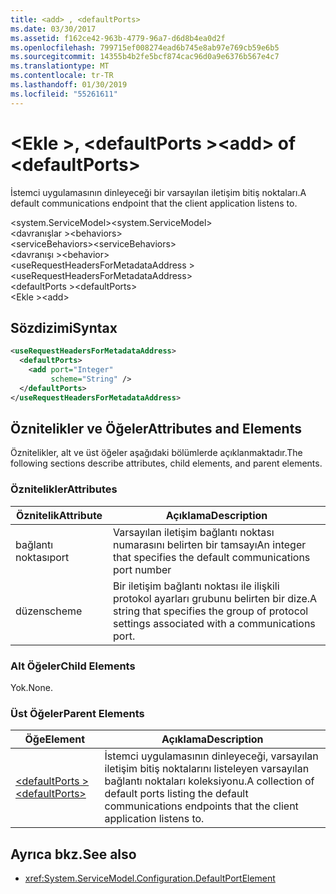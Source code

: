 ```yaml
---
title: <add> , <defaultPorts>
ms.date: 03/30/2017
ms.assetid: f162ce42-963b-4779-96a7-d6d8b4ea0d2f
ms.openlocfilehash: 799715ef008274ead6b745e8ab97e769cb59e6b5
ms.sourcegitcommit: 14355b4b2fe5bcf874cac96d0a9e6376b567e4c7
ms.translationtype: MT
ms.contentlocale: tr-TR
ms.lasthandoff: 01/30/2019
ms.locfileid: "55261611"
---
```

# <a name="add-of-defaultports"></a><span data-ttu-id="7b3ae-102">\<Ekle >, \<defaultPorts ></span><span class="sxs-lookup"><span data-stu-id="7b3ae-102">\<add> of \<defaultPorts></span></span>
<span data-ttu-id="7b3ae-103">İstemci uygulamasının dinleyeceği bir varsayılan iletişim bitiş noktaları.</span><span class="sxs-lookup"><span data-stu-id="7b3ae-103">A default communications endpoint that the client application listens to.</span></span>  
  
 <span data-ttu-id="7b3ae-104">\<system.ServiceModel></span><span class="sxs-lookup"><span data-stu-id="7b3ae-104">\<system.ServiceModel></span></span>  
<span data-ttu-id="7b3ae-105">\<davranışlar ></span><span class="sxs-lookup"><span data-stu-id="7b3ae-105">\<behaviors></span></span>  
<span data-ttu-id="7b3ae-106">\<serviceBehaviors></span><span class="sxs-lookup"><span data-stu-id="7b3ae-106">\<serviceBehaviors></span></span>  
<span data-ttu-id="7b3ae-107">\<davranışı ></span><span class="sxs-lookup"><span data-stu-id="7b3ae-107">\<behavior></span></span>  
<span data-ttu-id="7b3ae-108">\<useRequestHeadersForMetadataAddress ></span><span class="sxs-lookup"><span data-stu-id="7b3ae-108">\<useRequestHeadersForMetadataAddress></span></span>  
<span data-ttu-id="7b3ae-109">\<defaultPorts ></span><span class="sxs-lookup"><span data-stu-id="7b3ae-109">\<defaultPorts></span></span>  
<span data-ttu-id="7b3ae-110">\<Ekle ></span><span class="sxs-lookup"><span data-stu-id="7b3ae-110">\<add></span></span>  
  
## <a name="syntax"></a><span data-ttu-id="7b3ae-111">Sözdizimi</span><span class="sxs-lookup"><span data-stu-id="7b3ae-111">Syntax</span></span>  
  
```xml  
<useRequestHeadersForMetadataAddress>
  <defaultPorts>
    <add port="Integer"
         scheme="String" />
  </defaultPorts>
</useRequestHeadersForMetadataAddress>
```  
  
## <a name="attributes-and-elements"></a><span data-ttu-id="7b3ae-112">Öznitelikler ve Öğeler</span><span class="sxs-lookup"><span data-stu-id="7b3ae-112">Attributes and Elements</span></span>  
 <span data-ttu-id="7b3ae-113">Öznitelikler, alt ve üst öğeler aşağıdaki bölümlerde açıklanmaktadır.</span><span class="sxs-lookup"><span data-stu-id="7b3ae-113">The following sections describe attributes, child elements, and parent elements.</span></span>  
  
### <a name="attributes"></a><span data-ttu-id="7b3ae-114">Öznitelikler</span><span class="sxs-lookup"><span data-stu-id="7b3ae-114">Attributes</span></span>  
  
|<span data-ttu-id="7b3ae-115">Öznitelik</span><span class="sxs-lookup"><span data-stu-id="7b3ae-115">Attribute</span></span>|<span data-ttu-id="7b3ae-116">Açıklama</span><span class="sxs-lookup"><span data-stu-id="7b3ae-116">Description</span></span>|  
|---------------|-----------------|  
|<span data-ttu-id="7b3ae-117">bağlantı noktası</span><span class="sxs-lookup"><span data-stu-id="7b3ae-117">port</span></span>|<span data-ttu-id="7b3ae-118">Varsayılan iletişim bağlantı noktası numarasını belirten bir tamsayı</span><span class="sxs-lookup"><span data-stu-id="7b3ae-118">An integer that specifies the default communications port number</span></span>|  
|<span data-ttu-id="7b3ae-119">düzen</span><span class="sxs-lookup"><span data-stu-id="7b3ae-119">scheme</span></span>|<span data-ttu-id="7b3ae-120">Bir iletişim bağlantı noktası ile ilişkili protokol ayarları grubunu belirten bir dize.</span><span class="sxs-lookup"><span data-stu-id="7b3ae-120">A string that specifies the group of protocol settings associated with a communications port.</span></span>|  
  
### <a name="child-elements"></a><span data-ttu-id="7b3ae-121">Alt Öğeler</span><span class="sxs-lookup"><span data-stu-id="7b3ae-121">Child Elements</span></span>  
 <span data-ttu-id="7b3ae-122">Yok.</span><span class="sxs-lookup"><span data-stu-id="7b3ae-122">None.</span></span>  
  
### <a name="parent-elements"></a><span data-ttu-id="7b3ae-123">Üst Öğeler</span><span class="sxs-lookup"><span data-stu-id="7b3ae-123">Parent Elements</span></span>  
  
|<span data-ttu-id="7b3ae-124">Öğe</span><span class="sxs-lookup"><span data-stu-id="7b3ae-124">Element</span></span>|<span data-ttu-id="7b3ae-125">Açıklama</span><span class="sxs-lookup"><span data-stu-id="7b3ae-125">Description</span></span>|  
|-------------|-----------------|  
|[<span data-ttu-id="7b3ae-126">\<defaultPorts ></span><span class="sxs-lookup"><span data-stu-id="7b3ae-126">\<defaultPorts></span></span>](../../../../../docs/framework/configure-apps/file-schema/wcf/defaultports.md)|<span data-ttu-id="7b3ae-127">İstemci uygulamasının dinleyeceği, varsayılan iletişim bitiş noktalarını listeleyen varsayılan bağlantı noktaları koleksiyonu.</span><span class="sxs-lookup"><span data-stu-id="7b3ae-127">A collection of default ports listing the default communications endpoints that the client application listens to.</span></span>|  
  
## <a name="see-also"></a><span data-ttu-id="7b3ae-128">Ayrıca bkz.</span><span class="sxs-lookup"><span data-stu-id="7b3ae-128">See also</span></span>
- <xref:System.ServiceModel.Configuration.DefaultPortElement>
